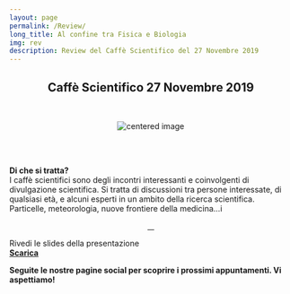 ```yaml
---
layout: page
permalink: /Review/
long_title: Al confine tra Fisica e Biologia
img: rev
description: Review del Caffè Scientifico del 27 Novembre 2019
---
```

<link rel="stylesheet" href="https://maxcdn.bootstrapcdn.com/font-awesome/4.7.0/css/font-awesome.min.css">
<center>
<h2><b>Caffè Scientifico 27 Novembre 2019</b></h2>
<br>
</center>



<figure>
<center>
   <img src="/perugia/img/review.png" alt="centered image" style="max-width:85%"
   height="auto" width="auto" class="responsive" >
</center>
</figure>
<br><br>

<b>Di che si tratta&#63;</b><br>
I caffè scientifici sono degli incontri interessanti e coinvolgenti di divulgazione scientifica.
Si tratta di discussioni tra persone interessate, di qualsiasi età, e alcuni esperti in un ambito della ricerca scientifica. Particelle, meteorologia, nuove frontiere della medicina...i


<center><span class="col-md-3 home-quick-links__link">
  <a href="/perugia/Review">
    <span class="fa-stack fa-2x">
      <i class="fa fa-circle fa-stack-2x text-primary" style="color:rgb(0, 22, 120)"></i>
      <i class="fa fa-file-text fa-stack-1x fa-inverse"></i>
    </span> &nbsp; &nbsp;
  </a>
</span></center>

Rivedi le slides della presentazione<br>
<a href="/perugia/imageHelios/Helios2.pdf"> <b>Scarica</b> </a>


<b>Seguite le nostre pagine social per scoprire i prossimi appuntamenti.
Vi aspettiamo!</b><br><br>
<center>
<a href="https://www.instagram.com/aisf_perugia/" class="fa fa-instagram fa-3x"></a> &nbsp;&nbsp;&nbsp;
<a href="https://www.facebook.com/aisfpg/" class="fa fa-facebook fa-3x"></a></center>
